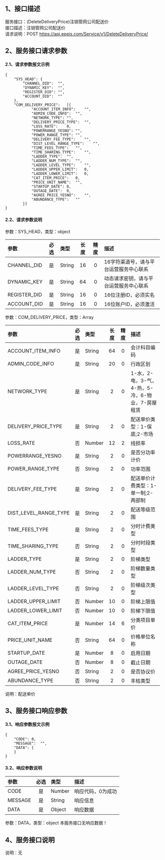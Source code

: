 ## 1、接口描述  
服务接口：(DeleteDeliveryPrice)注销管网公司配送价  
接口描述：注销管网公司配送价  
请求说明：POST https://api.epeis.com/Service/v1/DeleteDeliveryPrice/  
  
## 2、服务接口请求参数  
#### 2.1、请求参数报文示例  
~~~  
{
	"SYS_HEAD":	{
		"CHANNEL_DID":	"",
		"DYNAMIC_KEY":	"",
		"REGISTER_DID":	"",
		"ACCOUNT_DID":	""
	},
	"COM_DELIVERY_PRICE":	[{
			"ACCOUNT_ITEM_INFO":	"",
			"ADMIN_CODE_INFO":	"",
			"NETWORK_TYPE":	"",
			"DELIVERY_PRICE_TYPE":	"",
			"LOSS_RATE":	0,
			"POWERRANGE_YESNO":	"",
			"POWER_RANGE_TYPE":	"",
			"DELIVERY_FEE_TYPE":	"",
			"DIST_LEVEL_RANGE_TYPE":	"",
			"TIME_FEES_TYPE":	"",
			"TIME_SHARING_TYPE":	"",
			"LADDER_TYPE":	"",
			"LADDER_NUM_TYPE":	"",
			"LADDER_LEVEL_TYPE":	"",
			"LADDER_UPPER_LIMIT":	0,
			"LADDER_LOWER_LIMIT":	0,
			"CAT_ITEM_PRICE":	0,
			"PRICE_UNIT_NAME":	"",
			"STARTUP_DATE":	0,
			"OUTAGE_DATE":	0,
			"AGREE_PRICE_YESNO":	"",
			"ABUNDANCE_TYPE":	""
		}]
}  
~~~  
#### 2.2、请求参数说明  
参数：SYS_HEAD，类型：object  
  
| 参数 | 必选 | 类型 | 长度 | 精度 | 描述 |  
| :----------------- | :----: | :-------- | :----: | :----: | :---------------- |  
| CHANNEL_DID | 是 | String | 16 | 0 | 16字符渠道号，请与平台运营服务中心联系 |  
| DYNAMIC_KEY | 是 | String | 64 | 0 | 动态请求密钥，请与平台运营服务中心联系 |  
| REGISTER_DID      |  是  | String   | 16 | 0 | 16位注册ID，必须实名 |  
| ACCOUNT_DID       |  是  | String   | 16 | 0 | 16位账户ID，必须激活 |  
  
参数：COM_DELIVERY_PRICE，类型：Array  
  
| 参数              | 必选 | 类型     | 长度 | 精度 | 描述             |  
| :----------------- | :----: | :-------- | :----: | :----: | :---------------- |  
| ACCOUNT_ITEM_INFO |  是  | String   | 64 | 0 | 会计科目编码 |  
| ADMIN_CODE_INFO |  是  | String   | 20 | 0 | 行政区划 |  
| NETWORK_TYPE |  是  | String   | 2 | 0 | 1-水，2-电，3-气，4-热，5-冷，6-物业，7-房屋租赁 |  
| DELIVERY_PRICE_TYPE |  是  | String   | 2 | 0 | 配送单价类型：1-保底;2-市场 |  
| LOSS_RATE |  否  | Number   | 12 | 2 | 线损率 |  
| POWERRANGE_YESNO |  是  | String   | 2 | 0 | 是否分功率计价 |  
| POWER_RANGE_TYPE |  否  | String   | 2 | 0 | 功率范围 |  
| DELIVERY_FEE_TYPE |  是  | String   | 2 | 0 | 配送单价计费类型：1-单一制;2-两部制 |  
| DIST_LEVEL_RANGE_TYPE |  是  | String   | 2 | 0 | 配送等级范围 |  
| TIME_FEES_TYPE |  是  | String   | 2 | 0 | 分时计费类型 |  
| TIME_SHARING_TYPE |  否  | String   | 2 | 0 | 分时时段类型 |  
| LADDER_TYPE |  是  | String   | 2 | 0 | 阶梯类型 |  
| LADDER_NUM_TYPE |  否  | String   | 2 | 0 | 阶梯数量类型 |  
| LADDER_LEVEL_TYPE |  否  | String   | 2 | 0 | 阶梯级次类型 |  
| LADDER_UPPER_LIMIT |  否  | Number   | 10 | 0 | 阶梯上限值 |  
| LADDER_LOWER_LIMIT |  否  | Number   | 10 | 0 | 阶梯下限值 |  
| CAT_ITEM_PRICE |  是  | Number   | 14 | 6 | 分类项目单价 |  
| PRICE_UNIT_NAME |  否  | String   | 64 | 0 | 价格单位名称 |  
| STARTUP_DATE |  是  | Number   | 8 | 0 | 启用日期 |  
| OUTAGE_DATE |  否  | Number   | 8 | 0 | 截止日期 |  
| AGREE_PRICE_YESNO |  否  | String   | 2 | 0 | 是否协议价 |  
| ABUNDANCE_TYPE |  否  | String   | 2 | 0 | 丰枯类型 |  
  
说明：配送单价  
  
## 3、服务接口响应参数  
#### 3.1、响应参数报文示例  
~~~  
{
	"CODE":	0,
	"MESSAGE":	"",
	"DATA":	{
	}
}  
~~~  
#### 3.2、响应参数说明  
  
| 参数              | 必选 | 类型     | 描述             |  
| :----------------- | :----: | :-------- | :---------------- |  
| CODE | 是 | Number | 响应代码，0为成功 |  
| MESSAGE | 是 | String | 响应信息 |  
| DATA | 是 | Object | 响应数据 |  
  
参数：DATA，类型：object 本服务接口无响应数据！  
## 4、服务接口说明  
说明：无  
